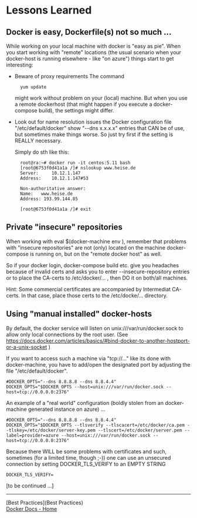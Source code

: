 Lessons Learned
===============


Docker is easy, Dockerfile(s) not so much ...
---------------------------------------------------------
While working on your local machine with docker is "easy as pie". When you start working with "remote" locations (the usual scenario when your docker-host is running elsewhere - like "on azure") things start to get interesting:

* Beware of proxy requirements
	The command 

		yum update

	might work without problem on your (local) machine. But when you use a remote dockerhost (that might happen if you execute a docker-compose build), the settings might differ.

* Look out for name resolution issues
	the Docker configuration file "/etc/default/docker" show "--dns x.x.x.x" entries that CAN be of use, but sometimes make things worse. So just try first if the setting is REALLY necessary.

	Simply do sth like this:

		root@ra:~# docker run -it centos:5.11 bash
		[root@6753f0d41a1a /]# nslookup www.heise.de
		Server:		10.12.1.147
		Address:	10.12.1.147#53

		Non-authoritative answer:
		Name:	www.heise.de
		Address: 193.99.144.85
	
		[root@6753f0d41a1a /]# exit


Private "insecure" repositories
-------------------------------

When working with eval $(docker-machine env <machine-id>), remember that problems
with "insecure repositories" are not (only) located on the machine docker-compose
is running on, but on the "remote docker host" as well.

So if your docker login, docker-compose build etc. give you headaches because of
invalid certs and asks you to enter --insecure-repository entries or to place the
CA-certs to /etc/docker/... , then DO it on both/all machines.

Hint: Some commercial certificates are accompanied by Intermediat CA-certs.
In that case, place those certs to the /etc/docke/... directory.


Using "manual installed" docker-hosts
--------------------------------------
By default, the docker service will listen on unix:///var/run/docker.sock to allow only local connections by the root user. (See https://docs.docker.com/articles/basics/#bind-docker-to-another-hostport-or-a-unix-socket )

If you want to access such a machine via "tcp://..." like its done with docker-machine, you have to add/open the designated port by adjusting the file "/etc/default/docker".

	#DOCKER_OPTS="--dns 8.8.8.8 --dns 8.8.4.4"
	DOCKER_OPTS="$DOCKER_OPTS --host=unix:///var/run/docker.sock --host=tcp://0.0.0.0:2376"


An example of a "real world" configuration (boldly stolen from an docker-machine generated instance on azure) ...

	#DOCKER_OPTS="--dns 8.8.8.8 --dns 8.8.4.4"
	DOCKER_OPTS="$DOCKER_OPTS --tlsverify --tlscacert=/etc/docker/ca.pem --tlskey=/etc/docker/server-key.pem --tlscert=/etc/docker/server.pem --label=provider=azure --host=unix:///var/run/docker.sock --host=tcp://0.0.0.0:2376"


Because there WILL be some problems with certificates and such, sometimes (for a limited time, though ;-)) one can use an unsecured connection by setting DOCKER_TLS_VERIFY to an EMPTY STRING

	DOCKER_TLS_VERIFY=

[to be continued ...]

---

[Best Practices](Best Practices)  
[Docker Docs - Home](../wiki/Home)  
